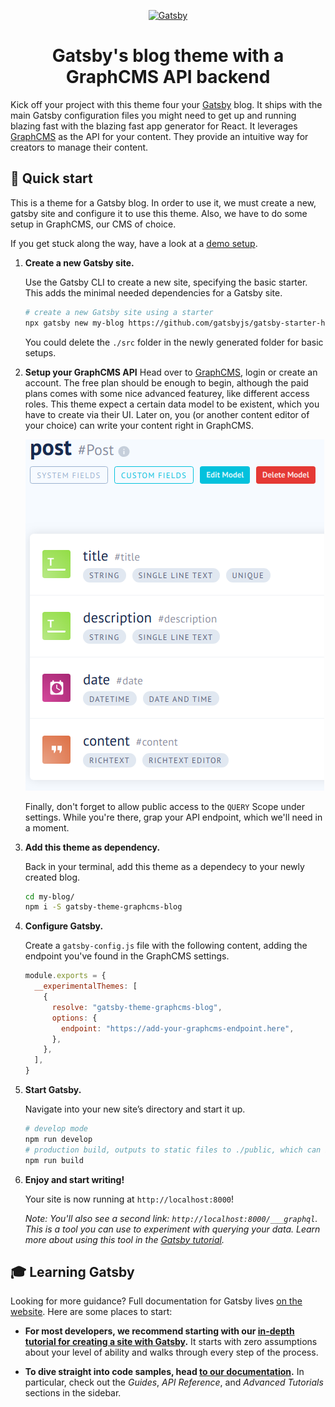 <p align="center">
  <a href="https://www.gatsbyjs.org">
    <img alt="Gatsby" src="https://www.gatsbyjs.org/monogram.svg" width="60" />
  </a>
</p>
<h1 align="center">
  Gatsby's blog theme with a GraphCMS API backend
</h1>

Kick off your project with this theme four your [Gatsby](https://www.gatsbyjs.org) blog. It ships with the main Gatsby configuration files you might need to get up and running blazing fast with the blazing fast app generator for React. It leverages [GraphCMS](https://graphcms.com/) as the API for your content. They provide an intuitive way for creators to manage their content.

## 🚀 Quick start

This is a theme for a Gatsby blog. In order to use it, we must create a new, gatsby site and configure it to use this theme. Also, we have to do some setup in GraphCMS, our CMS of choice.

If you get stuck along the way, have a look at a [demo setup](https://github.com/kriswep/gatsby-theme-graphcms/tree/master/samples/blog).

1.  **Create a new Gatsby site.**

    Use the Gatsby CLI to create a new site, specifying the basic starter. This adds the minimal needed dependencies for a Gatsby site.

    ```sh
    # create a new Gatsby site using a starter
    npx gatsby new my-blog https://github.com/gatsbyjs/gatsby-starter-hello-world
    ```

    You could delete the `./src` folder in the newly generated folder for basic setups.

1. **Setup your GraphCMS API**
    Head over to [GraphCMS](https://graphcms.com/), login or create an account. The free plan should be enough to begin, although the paid plans comes with some nice advanced featurey, like different access roles. This theme expect a certain data model to be existent, which you have to create via their UI. Later on, you (or another content editor of your choice) can write your content right in GraphCMS.

    ![The needed GraphCMS data model](https://raw.githubusercontent.com/kriswep/gatsby-theme-graphcms/master/packages/blog/graphcms-model.png)

    Finally, don't forget to allow public access to the `QUERY` Scope under settings. While you're there, grap your API endpoint, which we'll need in a moment.

1. **Add this theme as dependency.**

    Back in your terminal, add this theme as a dependecy to your newly created blog.

    ```sh
    cd my-blog/
    npm i -S gatsby-theme-graphcms-blog
    ```

1. **Configure Gatsby.**

    Create a `gatsby-config.js` file with the following content, adding the endpoint you've found in the GraphCMS settings.

    ```javascript
    module.exports = {
      __experimentalThemes: [
        {
          resolve: "gatsby-theme-graphcms-blog",
          options: {
            endpoint: "https://add-your-graphcms-endpoint.here",
          },
        },
      ],
    }
    ```

1.  **Start Gatsby.**

    Navigate into your new site’s directory and start it up.

    ```sh
    # develop mode
    npm run develop
    # production build, outputs to static files to ./public, which can be hosted nearly anywhere.
    npm run build
    ```

1.  **Enjoy and start writing!**

    Your site is now running at `http://localhost:8000`!

    _Note: You'll also see a second link: _`http://localhost:8000/___graphql`_. This is a tool you can use to experiment with querying your data. Learn more about using this tool in the [Gatsby tutorial](https://www.gatsbyjs.org/tutorial/part-five/#introducing-graphiql)._


## 🎓 Learning Gatsby

Looking for more guidance? Full documentation for Gatsby lives [on the website](https://www.gatsbyjs.org/). Here are some places to start:

- **For most developers, we recommend starting with our [in-depth tutorial for creating a site with Gatsby](https://www.gatsbyjs.org/tutorial/).** It starts with zero assumptions about your level of ability and walks through every step of the process.

- **To dive straight into code samples, head [to our documentation](https://www.gatsbyjs.org/docs/).** In particular, check out the _Guides_, _API Reference_, and _Advanced Tutorials_ sections in the sidebar.
